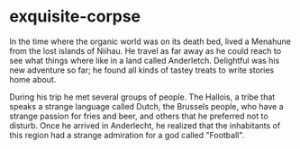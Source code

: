 # exquisite-corpse
In the time where the organic world was on its death bed, lived a Menahune from the lost islands of Niihau.
He travel as far away as he could reach to see what things where like in a land called Anderletch.
Delightful was his new adventure so far; he found all kinds of tastey treats to write stories home about.

During his trip he met several groups of people. The Hallois, a tribe that speaks a strange language called Dutch, 
the Brussels people, who have a strange passion for fries and beer, and others that he preferred not to disturb. 
Once he arrived in Anderlecht, he realized that the inhabitants of this region had a strange admiration for a god called "Football".
